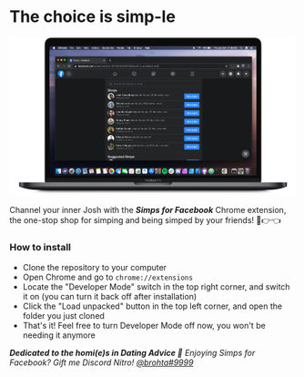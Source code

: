 # The choice is simp-le

![Product photo](/images/productpic.png)

Channel your inner Josh with the ***Simps for Facebook*** Chrome extension, the one-stop shop for simping and being simped by your friends! 🥺👉👈

### How to install
* Clone the repository to your computer
* Open Chrome and go to `chrome://extensions`
* Locate the "Developer Mode" switch in the top right corner, and switch it on (you can turn it back off after installation)
* Click the "Load unpacked" button in the top left corner, and open the folder you just cloned
* That's it! Feel free to turn Developer Mode off now, you won't be needing it anymore

***Dedicated to the homi(e)s in Dating Advice 🐸***
_Enjoying Simps for Facebook? Gift me Discord Nitro! [@brohta#9999](http://discord.com/users/549481690054131722)_
